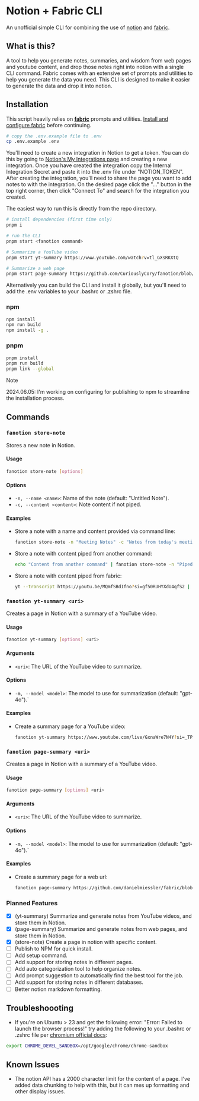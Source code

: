 # Notion + Fabric CLI

An unofficial simple CLI for combining the use of [notion](https://notion.so) and [fabric](https://github.com/danielmiessler/fabric/).

## What is this?

A tool to help you generate notes, summaries, and wisdom from web pages and youtube content, and drop those notes right into notion with a single CLI command. Fabric comes with an extensive set of prompts and utilities to help you generate the data you need. This CLI is designed to make it easier to generate the data and drop it into notion.

## Installation

This script heavily relies on [**fabric**](https://github.com/danielmiessler/fabric) prompts and utilities. [Install and configure fabric](https://github.com/danielmiessler/fabric/tree/main?tab=readme-ov-file#quickstart) before continuing.

```bash
# copy the .env.example file to .env
cp .env.example .env
```

You'll need to create a new integration in Notion to get a token. You can do this by going to [Notion's My Integrations page](https://www.notion.so/my-integrations) and creating a new integration. Once you have created the integration copy the Internal Integration Secret and paste it into the .env file under "NOTION_TOKEN".
After creating the integration, you'll need to share the page you want to add notes to with the integration. On the desired page click the "..." button in the top right corner, then click "Connect To" and search for the integration you created.

The easiest way to run this is directly from the repo directory.

```bash
# install dependencies (first time only)
pnpm i

# run the CLI
pnpm start <fanotion command>

# Summarize a YouTube video
pnpm start yt-summary https://www.youtube.com/watch?v=tl_GXsRKXtQ

# Summarize a web page
pnpm start page-summary https://github.com/CuriouslyCory/fanotion/blob/main/README.md
```

Alternatively you can build the CLI and install it globally, but you'll need to add the .env variables to your .bashrc or .zshrc file.

### npm

```bash
npm install
npm run build
npm install -g .
```

### pnpm

```bash
pnpm install
pnpm run build
pnpm link --global
```

> [!NOTE]
> 2024.06.05: I'm working on configuring for publishing to npm to streamline the installation process.

## Commands

### `fanotion store-note`

Stores a new note in Notion.

#### Usage

```bash
fanotion store-note [options]
```

#### Options

- `-n, --name <name>`: Name of the note (default: "Untitled Note").
- `-c, --content <content>`: Note content if not piped.

#### Examples

- Store a note with a name and content provided via command line:

  ```bash
  fanotion store-note -n "Meeting Notes" -c "Notes from today's meeting..."
  ```

- Store a note with content piped from another command:

  ```bash
  echo "Content from another command" | fanotion store-note -n "Piped Note"
  ```

- Store a note with content piped from fabric:

  ```bash
  yt --transcript https://youtu.be/MQmfSBdIfno?si=gf50RUHYXdU4qfS2 | fabric -p extract_wisdom | fanotion store-note -n "Wisdom: Function Calling with Opensource LLMs"
  ```

### `fanotion yt-summary <uri>`

Creates a page in Notion with a summary of a YouTube video.

#### Usage

```bash
fanotion yt-summary [options] <uri>
```

#### Arguments

- `<uri>`: The URL of the YouTube video to summarize.

#### Options

- `-m, --model <model>`: The model to use for summarization (default: "gpt-4o").`

#### Examples

- Create a summary page for a YouTube video:

  ```bash
  fanotion yt-summary https://www.youtube.com/live/GxnaWre7N4Y?si=_TPX6Iir_aqQ6WO_
  ```

### `fanotion page-summary <uri>`

Creates a page in Notion with a summary of a YouTube video.

#### Usage

```bash
fanotion page-summary [options] <uri>
```

#### Arguments

- `<uri>`: The URL of the YouTube video to summarize.

#### Options

- `-m, --model <model>`: The model to use for summarization (default: "gpt-4o").`

#### Examples

- Create a summary page for a web url:

  ```bash
  fanotion page-summary https://github.com/danielmiessler/fabric/blob/main/README.md
  ```

### Planned Features

- [x] (yt-summary) Summarize and generate notes from YouTube videos, and store them in Notion.
- [x] (page-summary) Summarize and generate notes from web pages, and store them in Notion.
- [x] (store-note) Create a page in notion with specific content.
- [ ] Publish to NPM for quick install.
- [ ] Add setup command.
- [ ] Add support for storing notes in different pages.
- [ ] Add auto categorization tool to help organize notes.
- [ ] Add prompt suggestion to automatically find the best tool for the job.
- [ ] Add support for storing notes in different databases.
- [ ] Better notion markdown formatting.

## Troubleshoooting

- If you're on Ubuntu > 23 and get the following error: "Error: Failed to launch the browser process!" try adding the following to your .bashrc or .zshrc file per [chromium official docs](https://chromium.googlesource.com/chromium/src/+/main/docs/security/apparmor-userns-restrictions.md):

```bash
export CHROME_DEVEL_SANDBOX=/opt/google/chrome/chrome-sandbox
```

## Known Issues

- The notion API has a 2000 character limit for the content of a page. I've added data chunking to help with this, but it can mes up formatting and other display issues.
